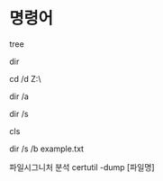 # 명령어

tree

dir

cd /d Z:\

dir /a

dir /s

cls

dir /s /b example.txt

파일시그니처 분석
certutil -dump [파일명]


